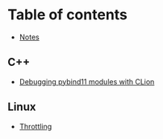 # Table of contents

* [Notes](README.md)

## C++

* [Debugging pybind11 modules with CLion](c++/debugging-pybind11-modules-with-clion.md)

## Linux

* [Throttling](linux/throttling.md)

